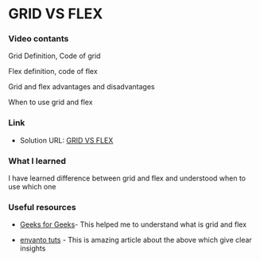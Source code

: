 # GRID VS FLEX

### Video contants

Grid Definition,
Code of grid

Flex definition,
code of flex

Grid and flex advantages and disadvantages

When to use grid and flex

### Link

- Solution URL: [GRID VS FLEX](https://drive.google.com/file/d/1bP9IPfCsqq-8eU-IthUKx5YZ1WNYhoDf/view?usp=drivesdk)

### What I learned
I have learned difference between grid and flex and understood when to use which one

### Useful resources

- [Geeks for Geeks](https://www.geeksforgeeks.org/comparison-between-css-grid-css-flexbox/)- This helped me to understand what is grid and flex

- [envanto tuts](https://webdesign.tutsplus.com/articles/flexbox-vs-css-grid-which-should-you-use--cms-30184) - This is amazing article about the above which give clear insights 
